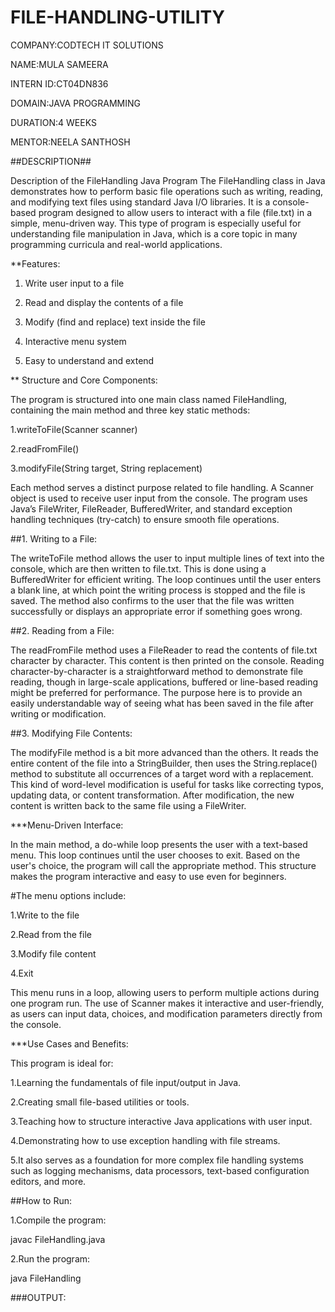 # FILE-HANDLING-UTILITY

COMPANY:CODTECH IT SOLUTIONS

NAME:MULA SAMEERA

INTERN ID:CT04DN836

DOMAIN:JAVA PROGRAMMING

DURATION:4 WEEKS

MENTOR:NEELA SANTHOSH

##DESCRIPTION##

Description of the FileHandling Java Program
The FileHandling class in Java demonstrates how to perform basic file operations such as writing, reading, and modifying text files using standard Java I/O libraries. It is a console-based program designed to allow users to interact with a file (file.txt) in a simple, menu-driven way. This type of program is especially useful for understanding file manipulation in Java, which is a core topic in many programming curricula and real-world applications.

**Features:

1. Write user input to a file

2. Read and display the contents of a file

3. Modify (find and replace) text inside the file

4. Interactive menu system

5. Easy to understand and extend

** Structure and Core Components:

The program is structured into one main class named FileHandling, containing the main method and three key static methods:

1.writeToFile(Scanner scanner)

2.readFromFile()

3.modifyFile(String target, String replacement)

Each method serves a distinct purpose related to file handling. A Scanner object is used to receive user input from the console. The program uses Java’s FileWriter, FileReader, BufferedWriter, and standard exception handling techniques (try-catch) to ensure smooth file operations.

##1. Writing to a File:

The writeToFile method allows the user to input multiple lines of text into the console, which are then written to file.txt. This is done using a BufferedWriter for efficient writing. The loop continues until the user enters a blank line, at which point the writing process is stopped and the file is saved. The method also confirms to the user that the file was written successfully or displays an appropriate error if something goes wrong.

##2. Reading from a File:

The readFromFile method uses a FileReader to read the contents of file.txt character by character. This content is then printed on the console. Reading character-by-character is a straightforward method to demonstrate file reading, though in large-scale applications, buffered or line-based reading might be preferred for performance. The purpose here is to provide an easily understandable way of seeing what has been saved in the file after writing or modification.

##3. Modifying File Contents:

The modifyFile method is a bit more advanced than the others. It reads the entire content of the file into a StringBuilder, then uses the String.replace() method to substitute all occurrences of a target word with a replacement. This kind of word-level modification is useful for tasks like correcting typos, updating data, or content transformation. After modification, the new content is written back to the same file using a FileWriter.

 ***Menu-Driven Interface:
 
In the main method, a do-while loop presents the user with a text-based menu. This loop continues until the user chooses to exit. Based on the user's choice, the program will call the appropriate method. This structure makes the program interactive and easy to use even for beginners.

#The menu options include:

1.Write to the file

2.Read from the file

3.Modify file content

4.Exit

This menu runs in a loop, allowing users to perform multiple actions during one program run. The use of Scanner makes it interactive and user-friendly, as users can input data, choices, and modification parameters directly from the console.

***Use Cases and Benefits:

This program is ideal for:

1.Learning the fundamentals of file input/output in Java.

2.Creating small file-based utilities or tools.

3.Teaching how to structure interactive Java applications with user input.

4.Demonstrating how to use exception handling with file streams.

5.It also serves as a foundation for more complex file handling systems such as logging mechanisms, data processors, text-based configuration editors, and more.

##How to Run:

1.Compile the program:

javac FileHandling.java

2.Run the program:

java FileHandling

###OUTPUT:



